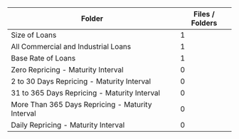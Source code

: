 | Folder                                           |   Files / Folders |
|--------------------------------------------------|-------------------|
| Size of Loans                                    |                 1 |
| All Commercial and Industrial Loans              |                 1 |
| Base Rate of Loans                               |                 1 |
| Zero Repricing - Maturity Interval               |                 0 |
| 2 to 30 Days Repricing - Maturity Interval       |                 0 |
| 31 to 365 Days Repricing - Maturity Interval     |                 0 |
| More Than 365 Days Repricing - Maturity Interval |                 0 |
| Daily Repricing - Maturity Interval              |                 0 |